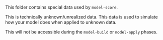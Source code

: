 This folder contains special data used by `model-score`.

This is technically unknown/unrealized data. This data is used to simulate how your model does when applied to unknown data.

This will not be accessible during the `model-build` or `model-apply` phases.
